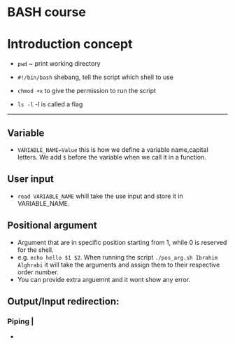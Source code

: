 # BASH course 

# Introduction concept

* `pwd` ~ print working directory 

* `#!/bin/bash` shebang, tell the script which shell to use 

* `chmod +x` to give the permission to run the script

* `ls -l` -l is called a flag

--- 

## Variable

* `VARIABLE_NAME=Value` this is how we define a variable name,capital letters. We add `$` before the variable when we call it in a function. 


## User input

- `read VARIABLE_NAME` whill take the use input and store it in VARIABLE_NAME.

## Positional argument 

- Argument that are in specific position starting from 1, while 0 is reserved for the shell. 
- e.g. `echo hello $1 $2`. When running the script `./pos_arg.sh Ibrahim Alghrabi` it will take the arguments and assign them to their respective order number.  
- You can provide extra arguemnt and it wont show any error. 

## Output/Input redirection: 

### Piping | 

- 
